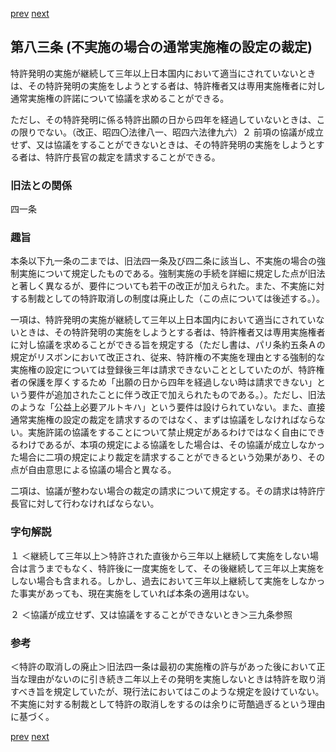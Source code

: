 [prev](/specific/markdowns/特許法/109_Mp-Ch_4-Se_1-At_82.md)
[next](/specific/markdowns/特許法/111_Mp-Ch_4-Se_1-At_84.md)
## 第八三条 (不実施の場合の通常実施権の設定の裁定)
特許発明の実施が継続して三年以上日本国内において適当にされていないときは、その特許発明の実施をしようとする者は、特許権者又は専用実施権者に対し通常実施権の許諾について協議を求めることができる。

ただし、その特許発明に係る特許出願の日から四年を経過していないときは、この限りでない。（改正、昭四〇法律八一、昭四六法律九六）２ 前項の協議が成立せず、又は協議をすることができないときは、その特許発明の実施をしようとする者は、特許庁長官の裁定を請求することができる。


### 旧法との関係
四一条

### 趣旨
本条以下九一条の二までは、旧法四一条及び四二条に該当し、不実施の場合の強制実施について規定したものである。強制実施の手続を詳細に規定した点が旧法と著しく異なるが、要件についても若干の改正が加えられた。また、不実施に対する制裁としての特許取消しの制度は廃止した（この点については後述する。）。

一項は、特許発明の実施が継続して三年以上日本国内において適当にされていないときは、その特許発明の実施をしようとする者は、特許権者又は専用実施権者に対し協議を求めることができる旨を規定する（ただし書は、パリ条約五条Ａの規定がリスボンにおいて改正され、従来、特許権の不実施を理由とする強制的な実施権の設定については登録後三年は請求できないこととしていたのが、特許権者の保護を厚くするため「出願の日から四年を経過しない時は請求できない」という要件が追加されたことに伴う改正で加えられたものである。）。ただし、旧法のような「公益上必要アルトキハ」という要件は設けられていない。また、直接通常実施権の設定の裁定を請求するのではなく、まずは協議をしなければならない。実施許諾の協議をすることについて禁止規定があるわけではなく自由にできるわけであるが、本項の規定による協議をした場合は、その協議が成立しなかった場合に二項の規定により裁定を請求することができるという効果があり、その点が自由意思による協議の場合と異なる。

二項は、協議が整わない場合の裁定の請求について規定する。その請求は特許庁長官に対して行わなければならない。


### 字句解説
１ ＜継続して三年以上＞特許された直後から三年以上継続して実施をしない場合は言うまでもなく、特許後に一度実施をして、その後継続して三年以上実施をしない場合も含まれる。しかし、過去において三年以上継続して実施をしなかった事実があっても、現在実施をしていれば本条の適用はない。

２ ＜協議が成立せず、又は協議をすることができないとき＞三九条参照


### 参考
＜特許の取消しの廃止＞旧法四一条は最初の実施権の許与があった後において正当な理由がないのに引き続き二年以上その発明を実施しないときは特許を取り消すべき旨を規定していたが、現行法においてはこのような規定を設けていない。不実施に対する制裁として特許の取消しをするのは余りに苛酷過ぎるという理由に基づく。


[prev](/specific/markdowns/特許法/109_Mp-Ch_4-Se_1-At_82.md)
[next](/specific/markdowns/特許法/111_Mp-Ch_4-Se_1-At_84.md)